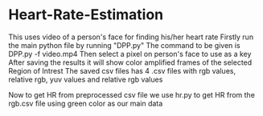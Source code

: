 # Heart-Rate-Estimation
This uses video of a person's face for finding his/her heart rate Firstly run the main python file by running "DPP.py" The command to be given is
DPP.py -f video.mp4
Then select a pixel on person's face to use as a key After saving the results it will show color amplified frames of the selected Region of Intrest The saved csv files has 4 .csv files with rgb values, relative rgb, yuv values and relative rgb values

Now to get HR from preprocessed csv file we use
hr.py to get HR from the rgb.csv file using green color as our main data
